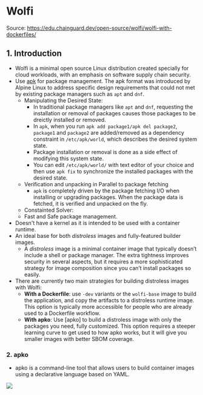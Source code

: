# Wolfi

Source: <https://edu.chainguard.dev/open-source/wolfi/wolfi-with-dockerfiles/>

## 1. Introduction

- Wolfi is a minimal open source Linux distribution created specially for cloud workloads, with an emphasis on software supply chain security.
- Use [apk](https://wiki.alpinelinux.org/wiki/Alpine_Package_Keeper) for package management. The apk format was introduced by Alpine Linux to address specific design requirements that could not met by existing package managers such as `apt` and `dnf`.
  - Manipulating the Desired State:
    - In traditional package managers like `apt` and `dnf`, requesting the installation or removal of packages causes those packages to be dreictly installed or removed.
    - In `apk`, when you run `apk add package1/apk del package2`, `package1` and `package2` are added/removed as a dependency constraint in `/etc/apk/world`, which describes the desired system state.
    - Package installation or removal is done as a side effect of modifying this system state.
    - You can edit `/etc/apk/world/` with text editor of your choice and then use `apk fix` to synchronize the installed packages with the desired state.
  - Verification and unpacking in Parallel to package fetching
    - `apk` is completely driven by the package fetching I/O when installing or upgrading packages. When the package data is fetched, it is verified and unpacked on the fly.
  - Constainted Solver:
  - Fast and Safe package management.
- Doesn't have a kernel as it is intended to be used with a container runtime.
- An ideal base for both _distroless_ images and fully-featured builder images.
  - A _distroless_ image is a minimal container image that typically doesn’t include a shell or package manager. The extra tightness improves security in several aspects, but it requires a more sophisticated strategy for image composition since you can’t install packages so easily.
- There are currently two main strategies for building distroless images with Wolfi:
  - **With a Dockerfile**: use `-dev` variants or the `wolfi-base` image to build the application, and copy the artifacts to a distroless runtime image. This option is typically more accessible for people who are already used to a Dockerfile workflow.
  - **With apko**: Use [apko] to build a distroless image with only the packages you need, fully customized. This option requires a steeper learning curve to get used to how apko works, but it will give you smaller images with better SBOM coverage.

### 2. apko

- apko is a command-line tool that allows users to build container images using a declarative language based on YAML.

![](https://edu.chainguard.dev/open-source/apko/overview/apko_melange_ecosystem_hu6466fa4d3ca2be1551c385d0a0b84b16_214353_500x0_resize_box_3.png)
